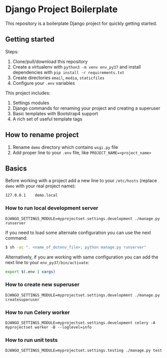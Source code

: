 # Django Project Boilerplate

This repository is a boilerplate Django project for quickly getting started.

## Getting started

Steps:

1. Clone/pull/download this repository
2. Create a virtualenv with `python3 -m venv env_py37` and install dependencies with `pip install -r requirements.txt`
3. Create directories `email`, `media`, `staticfiles`
4. Configure your `.env` variables

This project includes:

1. Settings modules
2. Django commands for renaming your project and creating a superuser
3. Basic templates with Bootstrap4 support
4. A rich set of useful template tags

## How to rename project

1. Rename `demo` directory which contains `wsgi.py` file
2. Add proper line to your `.env` file, like `PROJECT_NAME=<project_name>`


## Basics

Before working with a project add a new line to your `/etc/hosts` 
(replace `demo` with your real project name):

    127.0.0.1    demo.local


### How to run local development server

    DJANGO_SETTINGS_MODULE=myprojectset.settings.development ./manage.py runserver

If you need to load some alternate configuration you can use the next command:

```bash
$ sh -ac ". <name_of_dotenv_file>; python manage.py runserver"
```

Alternatively, if you are working with same configuration you can add the next line
to your `env_py37/bin/activate`:

```bash
export $(.env | xargs)
```

### How to create new superuser

    DJANGO_SETTINGS_MODULE=myprojectset.settings.development ./manage.py createsuperuser

### How to run Celery worker

    DJANGO_SETTINGS_MODULE=myprojectset.settings.development celery -A myprojectset worker -B --loglevel=info

### How to run unit tests

    DJANGO_SETTINGS_MODULE=myprojectset.settings.testing ./manage.py test
